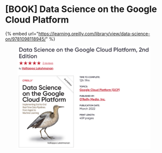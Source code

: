 # \[BOOK] Data Science on the Google Cloud Platform

{% embed url="https://learning.oreilly.com/library/view/data-science-on/9781098118945/" %}

<figure><img src="../../../.gitbook/assets/image (207).png" alt=""><figcaption></figcaption></figure>

